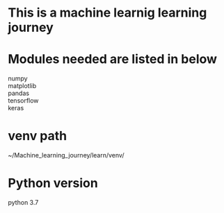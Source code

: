 # This is a machine learnig learning journey
# Modules needed are listed in below 

numpy  
matplotlib  
pandas  
tensorflow  
keras  

# venv path 
~/Machine_learning_journey/learn/venv/

# Python version 
python 3.7
